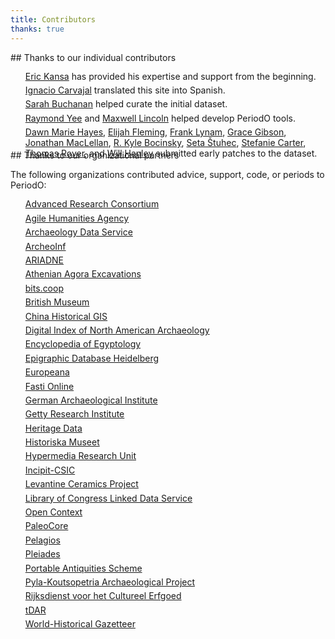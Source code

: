 ```yaml
---
title: Contributors
thanks: true
---
```


<style>
section ul {
    list-style-type: none;
}
section li {
    line-height: 1.2em;
    height: 1.6em;
}
</style>


<!-- note: MUST leave blank lines before </section> end tags -->

<section>
## Thanks to our individual contributors

* [Eric Kansa](https://twitter.com/ekansa) has provided his expertise and support from the beginning.
* [Ignacio Carvajal](https://spanport.ku.edu/ignacio-carvajal) translated this site into Spanish.
* [Sarah Buchanan](http://faculty.missouri.edu/buchanans/) helped curate the initial dataset.
* [Raymond Yee](https://raymondyee.net) and [Maxwell Lincoln](https://www.linkedin.com/in/maxwelllincoln) helped develop PeriodO tools.
* [Dawn Marie Hayes](http://www.thehayesweb.org/dhayes/),
  [Elijah Fleming](https://orcid.org/0000-0001-9401-6203),
  [Frank Lynam](https://orcid.org/0000-0002-1194-0749),
  [Grace Gibson](https://orcid.org/0000-0001-5147-612X),
  [Jonathan MacLellan](https://orcid.org/0000-0001-9092-5397),
  [R. Kyle Bocinsky](http://www.bocinsky.io),
  [Seta Štuhec](https://uni-lj.academia.edu/SetaŠtuhec),
  [Stefanie Carter](https://orcid.org/0000-0002-0773-6139),
  [Thomas Rover](https://orcid.org/0000-0003-1524-6006), and
  [Will Hanley](https://history.fsu.edu/person/will-hanley) submitted early patches to the dataset.
  
</section>

<section>
## Thanks to our organizational partners

The following organizations contributed advice, support, code, or periods to PeriodO:

* [Advanced Research Consortium](http://ar-c.org)
* [Agile Humanities Agency](https://agilehumanities.ca)
* [Archaeology Data Service](https://archaeologydataservice.ac.uk/)
* [ArcheoInf](https://www.ub.tu-dortmund.de/archeoinf/)
* [ARIADNE](https://www.ariadne-infrastructure.eu/)
* [Athenian Agora Excavations](http://agathe.gr)
* [bits.coop](https://bits.coop)
* [British Museum](https://www.britishmuseum.org/)
* [China Historical GIS](https://sites.fas.harvard.edu/~chgis/)
* [Digital Index of North American Archaeology](http://ux.opencontext.org/archaeology-site-data/)
* [Encyclopedia of Egyptology](https://uee.cdh.ucla.edu/welcome/)
* [Epigraphic Database Heidelberg](https://edh-www.adw.uni-heidelberg.de/home)
* [Europeana](https://www.europeana.eu/portal/en)
* [Fasti Online](https://www.fastionline.org/)
* [German Archaeological Institute](https://www.dainst.org/)
* [Getty Research Institute](https://www.getty.edu/research/tools/vocabularies/)
* [Heritage Data](https://www.heritagedata.org/blog/)
* [Historiska Museet](https://historiska.se/home/)
* [Hypermedia Research Unit](https://hypermedia.research.southwales.ac.uk/)
* [Incipit-CSIC](http://www.incipit.csic.es/en/Default.aspx)
* [Levantine Ceramics Project](https://www.levantineceramics.org/)
* [Library of Congress Linked Data Service](https://id.loc.gov/)
* [Open Context](http://opencontext.org/)
* [PaleoCore](https://paleocore.org/)
* [Pelagios](http://commons.pelagios.org/)
* [Pleiades](https://pleiades.stoa.org/)
* [Portable Antiquities Scheme](https://finds.org.uk/)
* [Pyla-Koutsopetria Archaeological Project](https://www.pkap.org/)
* [Rijksdienst voor het Cultureel Erfgoed](https://cultureelerfgoed.nl/)
* [tDAR](https://www.tdar.org/)
* [World-Historical Gazetteer](http://whgazetteer.org)

</section>
